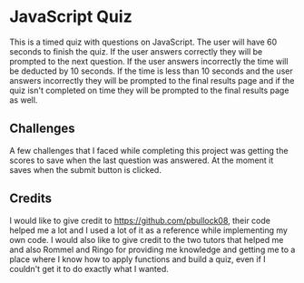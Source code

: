 # JavaScript Quiz

This is a timed quiz with questions on JavaScript. The user will have 60 seconds to finish the quiz. If the user answers correctly they will be prompted to the next question. If the user answers incorrectly the time will be deducted by 10 seconds. If the time is less than 10 seconds and the user answers incorrectly they will be prompted to the final results page and if the quiz isn't completed on time they will be prompted to the final results page as well. 

## Challenges
A few challenges that I faced while completing this project was getting the scores to save when the last question was answered. At the moment it saves when the submit button is clicked. 

## Credits
I would like to give credit to https://github.com/pbullock08, their code helped me a lot and I used a lot of it as a reference while implementing my own code. 
I would also like to give credit to the two tutors that helped me and also Rommel and Ringo for providing me knowledge and getting me to a place where I know how to apply functions and build a quiz, even if I couldn't get it to do exactly what I wanted.
